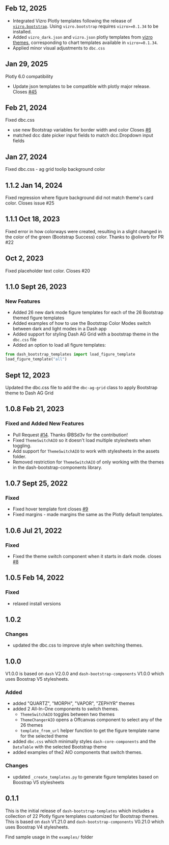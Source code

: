 ## Feb 12, 2025
 - Integrated Vizro Plotly templates following the release of [`vizro.bootstrap`](https://github.com/mckinsey/vizro/pull/970).
Using `vizro.bootstrap` requires `vizro>=0.1.34` to be installed.
 - Added `vizro_dark.json` and `vizro.json` plotly templates from [vizro themes](https://github.com/mckinsey/vizro/tree/main/vizro-core/src/vizro/_themes),
corresponding to chart templates available in `vizro>=0.1.34`.
 - Applied minor visual adjustments to `dbc.css`

## Jan 29, 2025
Plotly 6.0 compatibility
 - Update json templates to be compatible with plotly major release. Closes [#45](https://github.com/AnnMarieW/dash-bootstrap-templates/issues/45)

## Feb 21, 2024
Fixed dbc.css
 - use new Bootstrap variables for border width and color  Closes [#6](https://github.com/AnnMarieW/dash-bootstrap-templates/issues/6)
 - matched dcc date picker input fields to match dcc.Dropdown input fields

## Jan 27, 2024
Fixed dbc.css - ag grid toolip background color

## 1.1.2 Jan 14, 2024
Fixed regression where figure background did not match theme's card color.  Closes issue #25


## 1.1.1 Oct 18, 2023

Fixed error in how colorways were created, resulting in a slight changed in the color of the green (Bootstrap Success) color.
Thanks to @oliverb for PR #22


## Oct 2, 2023

Fixed placeholder text color. Closes #20

## 1.1.0 Sept 26, 2023
### New Features

- Added 26 new dark mode figure templates for each of the 26 Bootstrap themed figure templates
-  Added examples of how to use the Bootstrap Color Modes  switch between dark and light modes in a Dash app
- Added support for styling Dash AG Grid with a bootstrap theme in the  `dbc.css` file
-  Added an option to load all figure templates:
```python
from dash_bootstrap_templates import load_figure_template
load_figure_template("all")
```


## Sept 12, 2023

Updated the dbc.css file to add the `dbc-ag-grid` class to apply Bootstrap theme to Dash AG Grid


## 1.0.8 Feb 21, 2023
### Fixed and Added New Features  

- Pull Request  [#14](https://github.com/AnnMarieW/dash-bootstrap-templates/pull/14).  Thanks @BSd3v for the contribution!
- Fixed `ThemeSwitchAIO` so it doesn't load multiple stylesheets when toggling.
- Add support for `ThemeSwitchAIO` to work with stylesheets in the assets folder.
- Removed restriction for `ThemeSwitchAIO` of only working with the themes in the dash-bootstrap-components library.


## 1.0.7  Sept 25, 2022
### Fixed
 - Fixed hover template font  closes [#9](https://github.com/AnnMarieW/dash-bootstrap-templates/issues/9)
 - Fixed margins - made margins the same as the Plotly default templates.


## 1.0.6  Jul 21, 2022
### Fixed
 - Fixed the theme switch component when it starts in dark mode.  closes [#8](https://github.com/AnnMarieW/dash-bootstrap-templates/issues/8)


## 1.0.5 Feb 14, 2022
### Fixed
- relaxed install versions

## 1.0.2

### Changes
 - updated the dbc.css to improve style when switching themes.


## 1.0.0
V1.0.0 is based on `dash` V2.0.0 and `dash-bootstrap-components` V1.0.0 which uses
Boostrap V5 stylesheets.

### Added
 - added "QUARTZ", "MORPH", "VAPOR", "ZEPHYR" themes
 - added 2 All-In-One components to switch themes. 
   - `ThemeSwitchAIO` toggles between two themes
   - `ThemeChangerAIO` opens a Offcanvas component to select any of the 26 themes
   - `template_from_url` helper function to get the figure template name for the selected theme
 - added `dbc.css` which minimally styles `dash-core-components` and the `DataTable` with  the selected Bootstrap theme
 - added examples of the2 AIO components that switch themes.

### Changes
 - updated `_create_templates.py` to generate figure templates based on Boostrap V5 stylesheets


## 0.1.1

This is the initial release of `dash-bootstrap-templates` which includes a collection of 22 Plotly figure templates customized
for Bootstrap themes.  This is based on `dash` V1.21.0 and `dash-bootstrap-components` V0.21.0 which uses
Boostrap V4 stylesheets.

Find sample usage in the `examples/` folder
